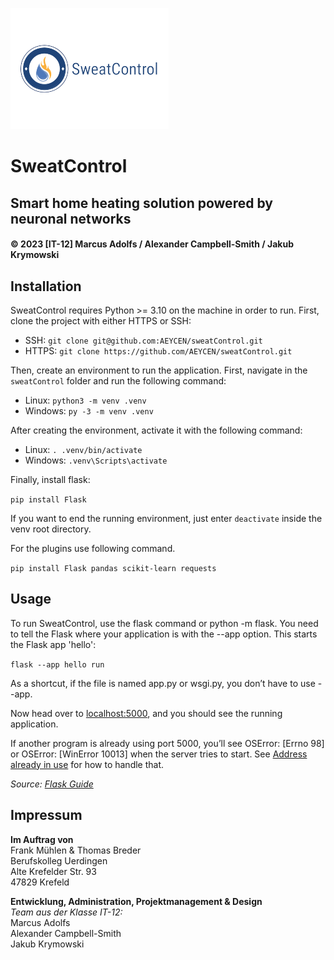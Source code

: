 ![SweatControl Logo](/assets/img/sc-logo.png)
# SweatControl
## Smart home heating solution powered by neuronal networks
#### © 2023 [IT-12] Marcus Adolfs / Alexander Campbell-Smith / Jakub Krymowski

## Installation
SweatControl requires Python >= 3.10 on the machine in order to run. 
First, clone the project with either HTTPS or SSH:

- SSH:
`git clone git@github.com:AEYCEN/sweatControl.git`
- HTTPS:
`git clone https://github.com/AEYCEN/sweatControl.git`

Then, create an environment to run the application. First, navigate in the `sweatControl` folder and run the following command:

- Linux:
`python3 -m venv .venv`
- Windows:
`py -3 -m venv .venv`

After creating the environment, activate it with the following command:

- Linux:
`. .venv/bin/activate`
- Windows:
`.venv\Scripts\activate`

Finally, install flask:

`pip install Flask`

If you want to end the running environment, just enter `deactivate` inside the venv root directory.

For the plugins use following command.

`pip install Flask pandas scikit-learn requests`

## Usage

To run SweatControl, use the flask command or python -m flask. You need to tell the Flask where your application is with the --app option.
This starts the Flask app 'hello':

`flask --app hello run`


As a shortcut, if the file is named app.py or wsgi.py, you don’t have to use --app. 

Now head over to [localhost:5000](http://127.0.0.1:5000/), and you should see the running application.

If another program is already using port 5000, you’ll see OSError: [Errno 98] or OSError: [WinError 10013] when the server tries to start. See [Address already in use](https://flask.palletsprojects.com/en/3.0.x/server/#address-already-in-use) for how to handle that.

*Source: [Flask Guide](https://flask.palletsprojects.com/en/3.0.x/quickstart/)*

## Impressum
**Im Auftrag von**<br>
Frank Mühlen & Thomas Breder<br>
Berufskolleg Uerdingen<br>
Alte Krefelder Str. 93<br>
47829 Krefeld

**Entwicklung, Administration, Projektmanagement & Design**<br>
*Team aus der Klasse IT-12:*<br>
Marcus Adolfs<br>
Alexander Campbell-Smith<br>
Jakub Krymowski

